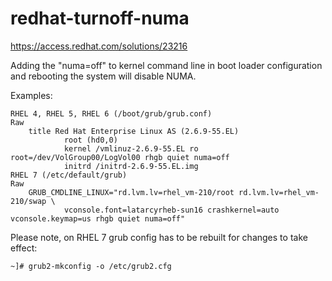 # redhat-turnoff-numa

https://access.redhat.com/solutions/23216  

Adding the "numa=off" to kernel command line in boot loader configuration and rebooting the system will disable NUMA.  

Examples:  
```
RHEL 4, RHEL 5, RHEL 6 (/boot/grub/grub.conf)
Raw
    title Red Hat Enterprise Linux AS (2.6.9-55.EL)
            root (hd0,0)
            kernel /vmlinuz-2.6.9-55.EL ro root=/dev/VolGroup00/LogVol00 rhgb quiet numa=off
            initrd /initrd-2.6.9-55.EL.img
RHEL 7 (/etc/default/grub)
Raw
    GRUB_CMDLINE_LINUX="rd.lvm.lv=rhel_vm-210/root rd.lvm.lv=rhel_vm-210/swap \  
            vconsole.font=latarcyrheb-sun16 crashkernel=auto  vconsole.keymap=us rhgb quiet numa=off"
```
Please note, on RHEL 7 grub config has to be rebuilt for changes to take effect:  
```
~]# grub2-mkconfig -o /etc/grub2.cfg
```
